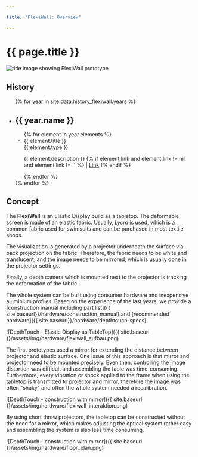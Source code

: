 ```yaml
---
 
title: "FlexiWall: Overview"

---
```


# {{ page.title }}

<img src="{{ site.baseurl}}/assets/img/hardware/flexiwall_title.jpg" class="content__title-image" alt="title image showing FlexiWall prototype"/>

## History

 <div class="timeline">      
    <ul class="timeline__year--list">
        {% for year in site.data.history_flexiwall.years %}
        <li class="timeline__year--element">
          <div class="timeline__line" role="presentation"></div>
            <h2 class="timeline__year--date">{{ year.name }}</h2>
            <div class="timeline__year--content">
              <ul class="timeline__publication--list">
                  {% for element in year.elements %}
                  <li class="timeline__publication--element">
                        <div class="timeline__element--detail">
                          <div class="timeline__element--title">{{ element.title }}</div>
                          <div class="timeline__element--type">{{ element.type }}</div>
                          <p class="timeline__element--description">
                            {{ element.description }}
                          {% if element.link and element.link != nil and element.link != '' %}
                            | <a title="link to external resopurce for {{ element.id }}" href="{{ element.link }}" target="_blank">Link</a>
                          {% endif %}
                          </p>
                    </div>
                  </li>
                  {% endfor %}
              </ul>
            </div>
        </li>
        {% endfor %}
    </ul>
    </div>

## Concept

The __FlexiWall__ is an Elastic Display build as a tabletop. The deformable screen is made of an elastic fabric. Usually, _Lycra_ is used, which is a common fabric used for swimsuits and can be purchased in most textile shops.

The visualization is generated by a projector underneath the surface via back projection on the fabric. Therefore, the fabric needs to be white and translucent, and the image needs to be mirrored, which is usually done in the projector settings.

Finally, a depth camera which is mounted next to the projector is tracking the deformation of the fabric.

The whole system can be built using consumer hardware and inexpensive aluminium profiles. Based on the experience of the last years, we provide a [construction manual including part list]({{ site.baseurl}}/hardware/construction_manual) and [recommended hardware]({{ site.baseurl}}/hardware/depthtouch-specs).

![DepthTouch - Elastic Display as TableTop]({{ site.baseurl }}/assets/img/hardware/flexiwall_aufbau.png)

The first prototypes used a mirror for extending the distance between projector and elastic surface. One issue of this approach is that mirror and projector need to be mounted precisely. Even then, controlling the image distortion was difficult and assembling the table was time-consuming. Furthermore, every vibration or shock applied to the frame when using the tabletop is transmitted to projector and mirror, therefore the image was often "shaky" and often the whole system needed a recalibration.

![DepthTouch - construction with mirror]({{ site.baseurl }}/assets/img/hardware/flexiwall_interaktion.png)

By using short throw projectors, the tabletop can be constructed without the need for a mirror, which makes adjusting the optical system rather easy and assembling the system is also less time consuming.

![DepthTouch - construction with mirror]({{ site.baseurl }}/assets/img/hardware/floor_plan.png)